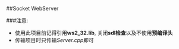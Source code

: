 ##Socket WebServer

###注意:
 - 使用此项目前记得引用**ws2_32.lib**, 关闭**sdl检查**以及不使用**预编译头**
 - 传输项目时只传输*Server.cpp*即可
